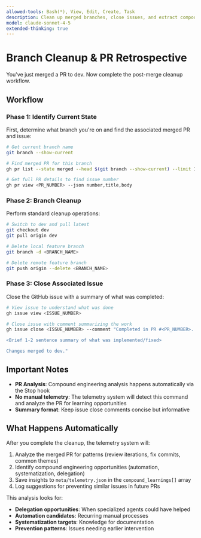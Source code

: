 ```yaml
---
allowed-tools: Bash(*), View, Edit, Create, Task
description: Clean up merged branches, close issues, and extract compound learning insights
model: claude-sonnet-4-5
extended-thinking: true
---
```


# Branch Cleanup & PR Retrospective

You've just merged a PR to dev. Now complete the post-merge cleanup workflow.

## Workflow

### Phase 1: Identify Current State

First, determine what branch you're on and find the associated merged PR and issue:

```bash
# Get current branch name
git branch --show-current

# Find merged PR for this branch
gh pr list --state merged --head $(git branch --show-current) --limit 1

# Get full PR details to find issue number
gh pr view <PR_NUMBER> --json number,title,body
```

### Phase 2: Branch Cleanup

Perform standard cleanup operations:

```bash
# Switch to dev and pull latest
git checkout dev
git pull origin dev

# Delete local feature branch
git branch -d <BRANCH_NAME>

# Delete remote feature branch
git push origin --delete <BRANCH_NAME>
```

### Phase 3: Close Associated Issue

Close the GitHub issue with a summary of what was completed:

```bash
# View issue to understand what was done
gh issue view <ISSUE_NUMBER>

# Close issue with comment summarizing the work
gh issue close <ISSUE_NUMBER> --comment "Completed in PR #<PR_NUMBER>.

<Brief 1-2 sentence summary of what was implemented/fixed>

Changes merged to dev."
```

## Important Notes

- **PR Analysis**: Compound engineering analysis happens automatically via the Stop hook
- **No manual telemetry**: The telemetry system will detect this command and analyze the PR for learning opportunities
- **Summary format**: Keep issue close comments concise but informative

## What Happens Automatically

After you complete the cleanup, the telemetry system will:

1. Analyze the merged PR for patterns (review iterations, fix commits, common themes)
2. Identify compound engineering opportunities (automation, systematization, delegation)
3. Save insights to `meta/telemetry.json` in the `compound_learnings[]` array
4. Log suggestions for preventing similar issues in future PRs

This analysis looks for:
- **Delegation opportunities**: When specialized agents could have helped
- **Automation candidates**: Recurring manual processes
- **Systematization targets**: Knowledge for documentation
- **Prevention patterns**: Issues needing earlier intervention
